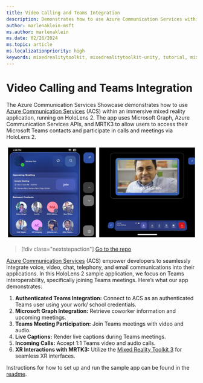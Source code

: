 ```yaml
---
title: Video Calling and Teams Integration
description: Demonstrates how to use Azure Communication Services within an immersive mixed reality application.
author: marlenaklein-msft
ms.author: marlenaklein
ms.date: 02/26/2024
ms.topic: article
ms.localizationpriority: high
keywords: mixedrealitytoolkit, mixedrealitytoolkit-unity, tutorial, mixed reality headset, azure communication services, virtual reality headset, unity, HoloLens, Azure Communication Services
---
```


# Video Calling and Teams Integration

The Azure Communication Services Showcase demonstrates how to use [Azure Communication Services](https://learn.microsoft.com/azure/communication-services/overview) (ACS) within an immersive mixed reality application, running on HoloLens 2. The app uses Microsoft Graph, Azure Communication Services APIs, and MRTK3 to allow users to access their Microsoft Teams contacts and participate in calls and meetings via HoloLens 2.

![Screenshot of the main panel and in call view from the Azure Communication Services Showcase.](images/acs-mainpanel-incall.png)

> [!div class="nextstepaction"]
> [Go to the repo](https://github.com/microsoft/MixedReality-AzureCommunicationServices-Sample)

[Azure Communication Services](https://docs.microsoft.com/azure/communication-services/overview)  (ACS) empower developers to seamlessly integrate voice, video, chat, telephony, and email communications into their applications. In this HoloLens 2 sample application, we focus on Teams interoperability, specifically joining Teams meetings. Here’s what our app demonstrates:

1. **Authenticated Teams Integration:** Connect to ACS as an authenticated Teams user using your work/ school credentials.
2. **Microsoft Graph Integration:** Retrieve coworker information and upcoming meetings.
3. **Teams Meeting Participation:** Join Teams meetings with video and audio.
4. **Live Captions:** Render live captions during Teams meetings.
5. **Incoming Calls:** Accept 1:1 Teams video and audio calls.
6. **XR Interactions with MRTK3:** Utilize the [Mixed Reality Toolkit 3](http://www.mixedrealitytoolkit.org) for seamless XR interfaces.

Instructions for how to set up and run the sample app can be found in the [readme](https://github.com/microsoft/MixedReality-AzureCommunicationServices-Sample/blob/main/README.md).